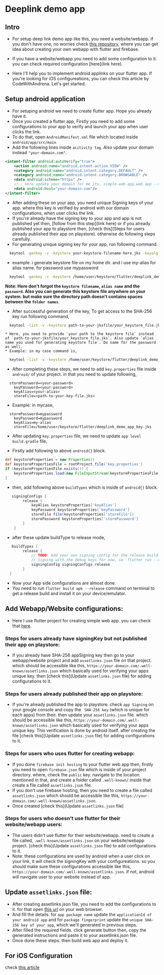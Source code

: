 # Deeplink demo app

## Intro
 - For setup deep link demo app like this, you need a website/webapp. if you don't have one, no worries check [this repository](https://github.com/abin-ps/simple-web-app-with-flutter-firebase), where you can get idea about creating your own webapp with flutter and firebase.

 - If you have a website/webapp you need to add some configuration to it. you can check required configuration [here](link here).

 - Here I'll help you to implement android applinks on your flutter app. If you're looking for iOS configureations, you can check this article by CodeWithAndrena. Let's get started.

 ## Setup android application
 - For setuping android we need to create flutter app. Hope you already have it.
 - Once you created a flutter app, Firstly you need to add some configurations to your app to verify and launch your app when user clicks the link.
 - To do that, open `AndroidManifest.xml` file which located inside `android/app/src/main`
 - Add the following lines inside `acitivity tag`. Also update your domain instead `"your-domain.com"`.
```xml
<intent-filter android:autoVerify="true">
    <action android:name="android.intent.action.VIEW" />
    <category android:name="android.intent.category.DEFAULT" />
    <category android:name="android.intent.category.BROWSABLE" />
    <data android:scheme="https" />
    <!-- here update your domain for me its, simple-web-app.web.app -->
    <data android:host="your-domain.com"/>
</intent-filter>
```
- After adding these on your app, you need unique Signing keys of your app. where this key is verified by android with our domain configurations, when user clicks the link.
- If you're already have the signing key to your app and app is not published yet then, [follow from this step](link here) or if you already published your app to playstore then, [check this](Steps for users already published their app on playstore). otherwise do following steps carefully.
- For generating unique signing key for your app, run following command. 
```bash
  keytool -genkey -v -keystore your-keystore-filename-here.jks -keyalg RSA -keysize 2048 -validity 10000 -alias your-alias-name
```
- example: i generate keystore file on my home dir. and i use my-alias for alias name. for password use mypassword
```bash
  keytool -genkey -v -keystore /home/user/keystore/flutter/deeplink_demo_app_key.jks -keyalg RSA -keysize 2048 -validity 10000 -alias my-alias
```
  **Note: Here don't forgot the `keystore filename`, `alias name` and the `password`. Also you can generate this keystore file anywhere on your system. but make sure the directory path doesn't contains spaces between the `folder names`**.
-  After successful generation of the key, To get access to the SHA-256 key run following command,
```bash
  keytool -list -v -keystore path-to-your-jksfile/your_keystore_file.jks -alias your-alias-name -storepass your-password -keypass your-password
```
    * Here, you need to provide `your path to the keystore file` instead of `path-to-your-jksfile/your_keystore_file.jks`. Also update `alias name you used for generating keystore file`. Do same for the password as well. 
    * Example: in my case command is,
```bash
  keytool -list -v -keystore /home/user/keystore/flutter/deeplink_demo_app_key.jks -alias my-alias -storepass mypassword -keypass mypassword
```
  * After completing these steps, we need to add `key.properties` file inside `android/` of your project. in that you need to update following,
```properties
  storePassword=<your-password>
    keyPassword=<your-password>
    keyAlias=<your-alias>
    storeFile=<path-to-your-key-file.jks>
```
  * Example: in mycase,
```properties
  storePassword=mypassword
    keyPassword=mypassword
    keyAlias=my-alias
    storeFile=/home/user/keystore/flutter/deeplink_demo_app_key.jks
```
* After updating `key.properties` file, we need to update `app level build.gradle` file,
- Firstly add following to above `android{}` block.
```gradle
def keystoreProperties = new Properties()
def keystorePropertiesFile = rootProject.file('key.properties')
if (keystorePropertiesFile.exists()) {
    keystoreProperties.load(new FileInputStream(keystorePropertiesFile))
}
```
* then, add following above `buildTypes` which is inside of `android{}` block.
```gradle
   signingConfigs {
        release {
            keyAlias keystoreProperties['keyAlias']
            keyPassword keystoreProperties['keyPassword']
            storeFile file(keystoreProperties['storeFile'])
            storePassword keystoreProperties['storePassword']
        }
    }

```
* after these update buildType to release mode, 
```gradle
   buildTypes {
        release {
            // TODO: Add your own signing config for the release build.
            // Signing with the debug keys for now, so `flutter run --release` works.
            signingConfig signingConfigs.release
        }
  }
```

* Now your App side configurations are almost done.
* You need to run `flutter build apk --release` command on terminal to get a release build and install it on your device/emulator.
  
## Add Webapp/Website configurations:
* Here I use flutter project for creating simple web app. you can check that [here](https://github.com/abin-ps/simple-web-app-with-flutter-firebase).

### Steps for users already have signingKey but not published their app on playstore:
* If you already have SHA-256 appSigning key then go to your webapp/website project and add  `assetlinks.json` file on that project. which should be accessible like this, `https://your-domain.com/.well-known/assetlinks.json` which basically used for verifying your apps unique key. then [check this](Update `assetlinks.json` file) for adding configurations to it.

### Steps for users already published their app on playstore:
* If you're already published the app to playstore. check `app Signing`  on your google console and copy the ` SHA-256 key` (which is unique for each apps) from their. then update your `assetlinks.json` file. which should be accessible like this, `https://your-domain.com/.well-known/assetlinks.json` which basically used for verifying your apps unique key. This verification is done by android itself. after creating the file [check this](Update `assetlinks.json` file) for adding configurations to it.

### Steps for users who uses flutter for creating webapp:
 * If you done `firebase init hosting` to your flutter web app then, firstly you need to open `firebase.json` file which is inside of your project directory. where, check the `public` key. navigate to the location mentioned in that, and create a folder called `.well-known/` inside that create a file called `assetlinks.json` file.
 * If you don't use firebase hosting, then you need to create a file called `assetlinks.json` which should be accessible like this, `https://your-domain.com/.well-known/assetlinks.json`. 
* Once created [check this](Update `assetlinks.json` file) 

### Steps for users who doesn't use flutter for their website/webapp users:
- The users didn't use flutter for their website/webapp. need to create a file called, `.well-known/assetlinks.json` on your website/webapp project. 
  [check this](Update `assetlinks.json` file) to add configurations to it.
- Note: these configurations are used by android when a user click on your link, it will check the signingKey with your configureations. so you should make sure these configurations accessible like this, `https://your-domain.com/.well-known/assetlinks.json`. if not, android will navigate user to your website instead of app.

## Update `assetlinks.json` file:
 * After creating assetlinks.json file, you need to add the configurations to it. for that open [this url](https://developers.google.com/digital-asset-links/tools/generator) on your web browser.
 * And fill the details. for `app package name` update the `applicationId of your android app` and for `package fingerprint` update the `unique SHA-256 key of your app`, which we'll generated in previous steps.
 * After filled the required fields. click generate button then, copy the generated instructions and paste it to your assetlinks.json file.
 * Once done these steps. then build web app and deploy it.

## For iOS Configuration
 check [this article](https://codewithandrea.com/articles/flutter-deep-links/#types-of-deep-links)